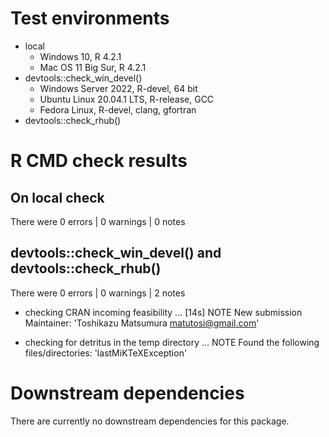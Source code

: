 # Test environments

* local
    * Windows 10, R 4.2.1
    * Mac OS 11 Big Sur, R 4.2.1
* devtools::check_win_devel()
    * Windows Server 2022, R-devel, 64 bit
    * Ubuntu Linux 20.04.1 LTS, R-release, GCC
    * Fedora Linux, R-devel, clang, gfortran
* devtools::check_rhub()

# R CMD check results

## On local check 

There were 0 errors  | 0 warnings  | 0 notes

## devtools::check_win_devel() and devtools::check_rhub()

There were 0 errors  | 0 warnings  | 2 notes

* checking CRAN incoming feasibility ... [14s] NOTE
  New submission
  Maintainer: 'Toshikazu Matsumura <matutosi@gmail.com>'

* checking for detritus in the temp directory ... NOTE
  Found the following files/directories:
    'lastMiKTeXException'

# Downstream dependencies

There are currently no downstream dependencies for this package.
